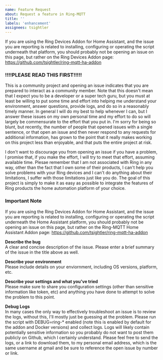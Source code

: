 ```yaml
---
name: Feature Request
about: Request a feature in Ring-MQTT
title: ''
labels: 'enhancement'
assignees: tsightler
---
```


If you are using the Ring Devices Addon for Home Assistant, and the issue you are reporting is related to installing, configuring or operating the script underneath that platform, you should probably not be opening an issue on this page, but rather on the Ring Devices Addon page:
https://github.com/tsightler/ring-mqtt-ha-addon


### !!!!PLEASE READ THIS FIRST!!!!! ###
This is a community project and opening an issue indicates that you are prepared to interact as a community member.  Note that this doesn't mean that I expect you to be a developer or a super tech guru, but you must at least be willing to put some time and effort into helping me understand your environment, answer questions, provide logs, and do so in a reasonably timely manner.  In general I will do my best to help whenever I can, but I answer these issues on my own personal time and my effort to do so will largely be commensurate to the effort that you put in.  I'm sorry for being so blunt, but recently, the number of people that opened issues with a single sentence, or that open an issue and then never respond to any requests for additional information, has grown to the point that it really makes working on this project less than enjoyable, and that puts the entire project at risk.

I don't want to discourage you from opening an issue if you have a problem, I promise that, if you make the effort, I will try to meet that effort, assuming available time.  Plesae remember that I am not associated with Ring in any way, other than the fact that I own some of their products, I can't help you solve problems with your Ring devices and I can't do anything about their limitations, I suffer with those limitations just like you do.  The goal of this project is simply to make it as easy as possible to integrate the features of Ring products the home automation platform of your choice.

### Important Note ###
If you are using the Ring Devices Addon for Home Assistant, and the issue you are reporting is related to installing, configuring or operating the script underneath the Home Assistant platform, you should probably not be opening an issue on this page, but rather on the Ring-MQTT Home Assistant Addon page:
https://github.com/tsightler/ring-mqtt-ha-addon

**Describe the bug**  
A clear and concise description of the issue.  Please enter a brief summary of the issue in the title above as well.

**Describe your environment**  
Please include details on your enviornment, including OS versions, platform, etc.

**Describe your settings and what you've tried**  
Please make sure to share you configuration settings (other than sensitive information like token, etc) and anything you have done to attempt to solve the problem to this point.

**Debug Logs**  
In many cases the only way to effectively troubleshoot an issue is to review the logs, without this, I'll mostly just be guessing at the problem.  Please run the script with DEBUG=ring-* enabled (note this is enabled by default for the addon and Docker versions) and collect logs.  Logs will likely contain potentially sensitive information so you probably do not want to post them publicly on Github, which I certainly understand.  Please feel free to send the logs, or a link to download them, to my personal email address, which is the same username at gmail and be sure to reference the open issue by number or link.
